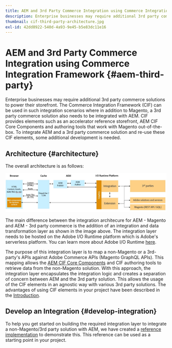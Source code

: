 ```yaml
---
title: AEM and 3rd Party Commerce Integration using Commerce Integration Framework
description: Enterprise businesses may require additional 3rd party commerce solutions to power their storefront. The Commerce Integration Framework (CIF) can be used in such integration scenarios to connect a 3rd party commerce solution to Adobe Experience Manager using I/O Runtime.
thumbnail: cif-third-party-architecture.jpg
exl-id: 42dd8922-540d-4a93-9e45-b5e83dc11e16
---
```

# AEM and 3rd Party Commerce Integration using Commerce Integration Framework {#aem-third-party}

Enterprise businesses may require additional 3rd party commerce solutions to power their storefront. The Commerce Integration Framework (CIF) can be used in such integration scenarios where in addition to Magento, a 3rd party commerce solution also needs to be integrated with AEM. CIF provides elements such as an accelerator reference storefront, AEM CIF Core Components and authoring tools that work with Magento out-of-the-box. To integrate AEM and a 3rd party commerce solution and re-use these CIF elements, some additional development is needed.

## Architecture {#architecture}

The overall architecture is as follows:

![AEM non-Magento/3rd Party Architecture Overview](/help/commerce-cloud/assets/AEM_nonMagento_Architecture.JPG)

The main difference between the integration architecure for AEM - Magento and AEM - 3rd party commerce is the addition of an integration and data transformation layer as shown in the image above. The integration layer needs to be hosted on the Adobe I/O Runtime platform which is Adobe's serverless platform. You can learn more about Adobe I/O Runtime [here](https://www.adobe.io/apis/experienceplatform/runtime.html).

The purpose of this integration layer is to map a non-Magento or a 3rd-party's APIs against Adobe Commerce APIs (Magento GraphQL APIs). This mapping allows the [AEM CIF Core Components](https://github.com/adobe/aem-core-cif-components) and CIF authoring tools to retrieve data from the non-Magento solution. With this approach, the integration layer encapsulates the integration logic and creates a separation of concern between AEM and the 3rd party solution. This allows the usage of the CIF elements in an agnostic way with various 3rd party solutions. The advantages of using CIF elements in your project have been described in the [Introduction](/help/commerce-cloud/overview.md).

## Develop an Integration {#develop-integration}

To help you get started on building the required integration layer to integrate a non-Magento/3rd party solution with AEM, we have created a [reference implementation](https://github.com/adobe/commerce-cif-graphql-integration-reference) to demonstrate this. This reference can be used as a starting point in your project.
